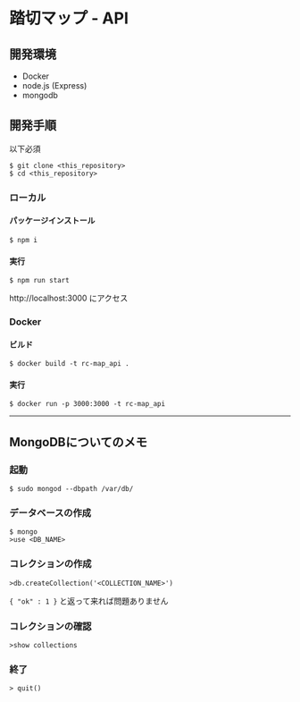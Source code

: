 # 踏切マップ - API

## 開発環境
- Docker
- node.js (Express)
- mongodb

## 開発手順

以下必須

```
$ git clone <this_repository>
$ cd <this_repository>
```

### ローカル

#### パッケージインストール

```
$ npm i
```

#### 実行

```
$ npm run start
```

http://localhost:3000 にアクセス

### Docker

#### ビルド

```
$ docker build -t rc-map_api .
```

#### 実行

```
$ docker run -p 3000:3000 -t rc-map_api
```

---

## MongoDBについてのメモ

### 起動

```
$ sudo mongod --dbpath /var/db/
```

### データベースの作成

```
$ mongo
>use <DB_NAME>
```

### コレクションの作成

```
>db.createCollection('<COLLECTION_NAME>')
```

`{ "ok" : 1 }` と返って来れば問題ありません

### コレクションの確認

```
>show collections
```

### 終了

```
> quit()
```